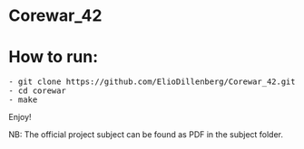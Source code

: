 # Corewar_42



# How to run:

<pre>
- git clone https://github.com/ElioDillenberg/Corewar_42.git corewar
- cd corewar
- make
</pre>

Enjoy!

NB: The official project subject can be found as PDF in the subject folder.
